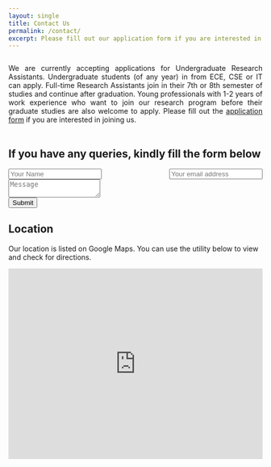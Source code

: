 ```yaml
---
layout: single
title: Contact Us
permalink: /contact/
excerpt: Please fill out our application form if you are interested in joining us. If you have any queries, contact us via email.
---
```

<div style="text-align: justify; margin-top: 2em">
We are currently accepting applications for Undergraduate Research Assistants. Undergraduate students (of any year) in from ECE, CSE or IT can apply. Full-time Research Assistants join in their 7th or 8th semester of studies and continue after graduation. Young professionals with 1-2 years of work experience who want to join our research program before their graduate studies are also welcome to apply. Please fill out the <a href="https://forms.gle/Mxcxq7iA4B8nv4DY9">application form</a> if you are interested in joining us.
<br><br>
<h2>If you have any queries, kindly fill the form below</h2>
<form class="gform" method="POST" data-email="solarillion.ta@gmail.com" action = "https://script.google.com/macros/s/AKfycbxmk5YGFijQ3zWxqV0WfOUoeYq1p8AMgxjkbOVLUhdKwYX_9ZnWSv_dNwuCKEWIxfuA/exec">
  <div class="half left cf">
    <input name = "name" type="text" id="name" placeholder="Your Name">
    <input type="email" name = "email" id="email" placeholder="Your email address">
    <textarea name="message" type="text" id="message" placeholder="Message"></textarea>
  </div>
  <input type="submit" value="Submit" id="input-submit">
</form>
</div>

## Location
Our location is listed on Google Maps. You can use the utility below to view and check for directions.

<style>
    .google-maps {
        position: relative;
        padding-bottom: 75%; // This is the aspect ratio
        height: 0;
        overflow: hidden;
    }
    .google-maps iframe {
        position: absolute;
        top: 0;
        left: 0;
        width: 100% !important;
        height: 100% !important;
    }
</style>
<div class="google-maps">
<iframe src="https://www.google.com/maps/embed?pb=!1m18!1m12!1m3!1d3887.0917151412523!2d80.20089231525098!3d13.029831217122258!2m3!1f0!2f0!3f0!3m2!1i1024!2i768!4f13.1!3m3!1m2!1s0x3a526726c093bbd9%3A0x75caff443cc9e8d4!2sSolarillion%20Foundation!5e0!3m2!1sen!2sin!4v1575846675270!5m2!1sen!2sin" width="600" height="450" frameborder="0" style="border:0;" allowfullscreen=""></iframe>
</div>